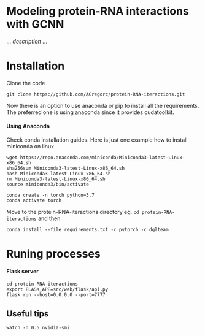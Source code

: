 # Modeling protein-RNA interactions with GCNN

 ... *description* ...


# Installation

Clone the code

```
git clone https://github.com/AGregorc/protein-RNA-iteractions.git
```

Now there is an option to use anaconda or pip to install all the requirements.
The preferred one is using anaconda since it provides cudatoolkit.

#### Using Anaconda
 
Check conda installation guides. 
Here is just one example how to install miniconda on linux

```
wget https://repo.anaconda.com/miniconda/Miniconda3-latest-Linux-x86_64.sh
sha256sum Miniconda3-latest-Linux-x86_64.sh
bash Miniconda3-latest-Linux-x86_64.sh
rm Miniconda3-latest-Linux-x86_64.sh
source miniconda3/bin/activate

conda create -n torch python=3.7
conda activate torch
```
Move to the protein-RNA-iteractions directory eg. `cd protein-RNA-iteractions` and then
```
conda install --file requirements.txt -c pytorch -c dglteam
```

# Runing processes

#### Flask server

```shell script
cd protein-RNA-iteractions
export FLASK_APP=src/web/flask/api.py
flask run --host=0.0.0.0 --port=7777
```




## Useful tips
```
watch -n 0.5 nvidia-smi
```